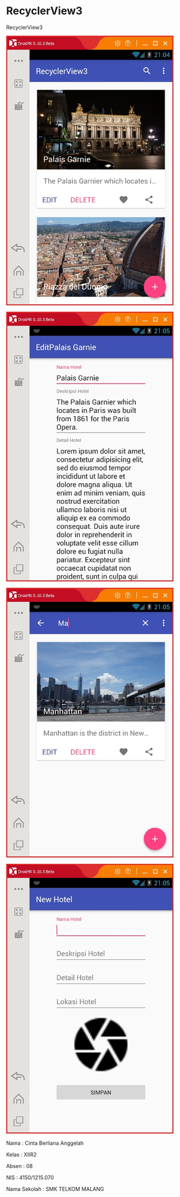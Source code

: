 # RecyclerView3

RecyclerView3

![screenshot 1](https://github.com/cintaberliana/RecyclerView3/blob/master/RV3.1.jpg)

![screenshot 2](https://github.com/cintaberliana/RecyclerView3/blob/master/RV3.2.jpg)

![screenshot 3](https://github.com/cintaberliana/RecyclerView3/blob/master/RV3.3.jpg)

![screenshot 4](https://github.com/cintaberliana/RecyclerView3/blob/master/RV3.4.jpg)


Nama : Cinta Berliana Anggelah

Kelas : XIIR2

Absen : 08

NIS : 4150/1215.070 

Nama Sekolah : SMK TELKOM MALANG
